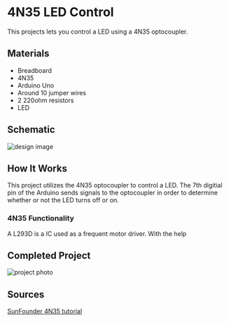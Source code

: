 # 4N35 LED Control

This projects lets you control a LED using a 4N35 optocoupler.

## Materials

- Breadboard
- 4N35
- Arduino Uno
- Around 10 jumper wires
- 2 220ohm resistors
- LED

## Schematic

![design image](https://github.com/angelina-tsuboi/4N35_LED_Control/blob/main/images/design.png)

## How It Works

This project utilizes the 4N35 optocoupler to control a LED. The 7th digitial pin of the Arduino sends signals to the optocoupler in order to determine whether or not the LED turns off or on.

### 4N35 Functionality

 A L293D is a IC used as a frequent motor driver. With the help 

## Completed Project

![project photo](https://github.com/angelina-tsuboi/4N35_LED_Control/blob/main/images/final.jpg)

## Sources

[SunFounder 4N35 tutorial](https://www.sunfounder.com/learn/Super-Kit-V3-0-for-Arduino/lesson-10-4n35-super-kit-v3-for-arduino.html)
